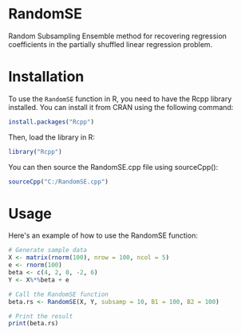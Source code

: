 # RandomSE

Random Subsampling Ensemble method for recovering regression coefficients in the partially shuffled linear regression problem.

# Installation

To use the `RandomSE` function in R, you need to have the Rcpp library installed. You can install it from CRAN using the following command:

```R
install.packages("Rcpp")
```

Then, load the library in R:
```R
library("Rcpp")
```

You can then source the RandomSE.cpp file using sourceCpp():
```R
sourceCpp("C:/RandomSE.cpp")
```

# Usage
Here's an example of how to use the RandomSE function:
```R
# Generate sample data
X <- matrix(rnorm(100), nrow = 100, ncol = 5)
e <- rnorm(100)
beta <- c(4, 2, 0, -2, 6)
Y <- X%*%beta + e

# Call the RandomSE function
beta.rs <- RandomSE(X, Y, subsamp = 10, B1 = 100, B2 = 100)

# Print the result
print(beta.rs)
```

